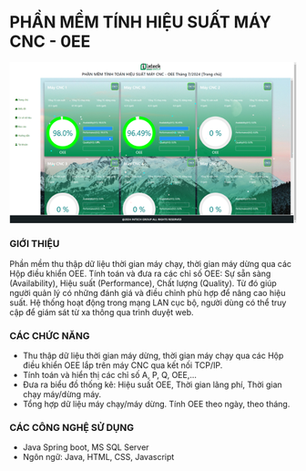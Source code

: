 # PHẦN MỀM TÍNH HIỆU SUẤT MÁY CNC - 0EE
![overall equipment effectiveness](/assets/dashboard.png)
### GIỚI THIỆU
Phần mềm thu thập dữ liệu thời gian máy chạy, thời gian máy dừng qua các Hộp điều khiển OEE. Tính toán và đưa ra các chỉ số OEE: Sự sẵn sàng (Availability), Hiệu suất (Performance), Chất lượng (Quality). Từ đó giúp người quản lý có những đánh giá và điều chỉnh phù hợp để nâng cao hiệu suất. Hệ thống hoạt động trong mạng LAN cục bộ, người dùng có thể truy cập để giám sát từ xa thông qua trình duyệt web.
### CÁC CHỨC NĂNG
- Thu thập dữ liệu thời gian máy dừng, thời gian máy chạy qua các Hộp điều khiển OEE lắp trên máy CNC qua kết nối TCP/IP.
- Tính toán và hiển thị các chỉ số A, P, Q, OEE,...
- Đưa ra biểu đồ thống kê: Hiệu suất OEE, Thời gian lãng phí, Thời gian chạy máy/dừng máy.
- Tổng hợp dữ liệu máy chạy/máy dừng. Tính OEE theo ngày, theo tháng.
### CÁC CÔNG NGHỆ SỬ DỤNG
- Java Spring boot, MS SQL Server
- Ngôn ngữ: Java, HTML, CSS, Javascript
